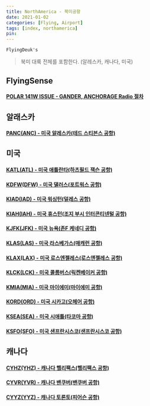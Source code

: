 ```yaml
---
title: NorthAmerica - 북미공항
date: 2021-01-02
categories: [Flying, Airport]
tags: [index, northamerica]
pin:
---
```


`FlyingDeuk's`
>북미 대륙 전체를 포함한다. (알레스카, 캐나다, 미국)<br>

## FlyingSense
#### [POLAR 141W ISSUE - GANDER, ANCHORAGE Radio 절차](/posts/gander/)

## 알래스카
#### [PANC(ANC) - 미국 알레스카(테드 스티븐스 공항)](/posts/PANC-ANC/)

## 미국
#### [KATL(ATL) - 미국 애틀란타(하츠필드 잭슨 공항)](/posts/KATL-ATL/)

#### [KDFW(DFW) - 미국 댈러스(포트워스 공항)](/posts/KDFW-DFW/)

#### [KIAD(IAD) - 미국 워싱턴(덜레스 공항)](/posts/KIAD-IAD/)

#### [KIAH(IAH) - 미국 휴스턴(조지 부시 인터콘티넨털 공항)](/posts/KIAH-IAH/)

#### [KJFK(JFK) - 미국 뉴욕(존F 케네디 공항)](/posts/KJFK-JFK/)

#### [KLAS(LAS) - 미국 라스베가스(매캐런 공항)](/posts/KLAS-LAS/)

#### [KLAX(LAX) - 미국 로스엔젤레스(로스앤젤레스 공항)](/posts/KLAX-LAX/)

#### [KLCK(LCK) - 미국 콜롬버스(릭켄베이커 공항)](/posts/KLCK-LCK/)

#### [KMIA(MIA) - 미국 마이에미(마이에미 공항)](/posts/KMIA-MIA/)

#### [KORD(ORD) - 미국 시카고(오헤어 공항)](/posts/KORD-ORD/)

#### [KSEA(SEA) - 미국 시애틀(타코마 공항)](/posts/KSEA-SEA/)

#### [KSFO(SFO) - 미국 샌프란시스코(샌프란시스코 공항)](/posts/KSFO-SFO/)

## 캐나다

#### [CYHZ(YHZ) - 캐나다 핼리팩스(핼리팩스 공항)](/posts/CYHZ-YHZ/)

#### [CYVR(YVR) - 캐나다 밴쿠버(밴쿠버 공항)](/posts/CYVR-YVR/)

#### [CYYZ(YYZ) - 캐나다 토론토(피어슨 공항)](/posts/CYYZ-YYZ/)
